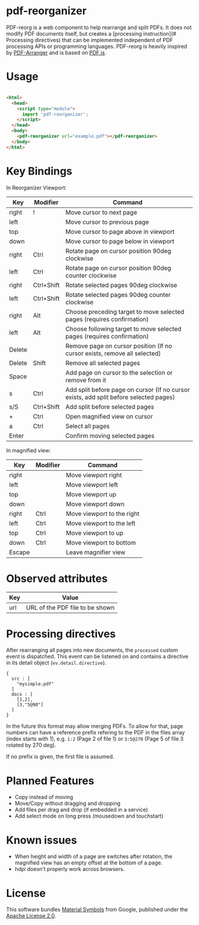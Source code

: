 # pdf-reorganizer

PDF-reorg is a web component to help rearrange and split PDFs.
It does not modify PDF documents itself, but creates a [processing instruction](# Processing directives)
that can be implemented independent of PDF processing APIs or programming languages. 
PDF-reorg is heavily inspired by [PDF-Arranger](https://github.com/pdfarranger/pdfarranger)
and is based on [PDF.js](https://github.com/mozilla/pdf.js).

# Usage

```html

<html>
  <head>
    <script type="module">
      import 'pdf-reorganizer';
    </script>
  </head>
  <body>
    <pdf-reorganizer url="example.pdf"></pdf-reorganizer>
  </body>
</html>
```

# Key Bindings

In Reorganizer Viewport:

| Key    | Modifier   | Command |
|--------|------------|---------|
| right  |    !        | Move cursor to next page |
| left   |            | Move cursor to previous page |
| top    |            | Move cursor to page above in viewport |
| down   |            | Move cursor to page below in viewport |
| right  | Ctrl       | Rotate page on cursor position 90deg clockwise |
| left   | Ctrl       | Rotate page on cursor position 90deg counter clockwise |
| right  | Ctrl+Shift | Rotate selected pages 90deg clockwise |
| left   | Ctrl+Shift | Rotate selected pages 90deg counter clockwise |
| right  | Alt        | Choose preceding target to move selected pages (requires confirmation) |
| left   | Alt        | Choose following target to move selected pages (requires confirmation) |
| Delete |            | Remove page on cursor position (If no cursor exists, remove all selected) |
| Delete | Shift      | Remove all selected pages |
| Space  |            | Add page on cursor to the selection or remove from it |
| s      | Ctrl       | Add split before page on cursor (If no cursor exists, add split before selected pages) |
| s/S    | Ctrl+Shift | Add split before selected pages |
| +      | Ctrl       | Open magnified view on cursor |
| a      | Ctrl       | Select all pages |
| Enter  |            | Confirm moving selected pages |

In magnified view:

| Key    | Modifier   | Command |
|--------|------------|---------|
| right  |            | Move viewport right |
| left   |            | Move viewport left |
| top    |            | Move viewport up |
| down   |            | Move viewport down |
| right  | Ctrl       | Move viewport to the right |
| left   | Ctrl       | Move viewport to the left |
| top    | Ctrl       | Move viewport to up |
| down   | Ctrl       | Move viewport to bottom |
| Escape |            | Leave magnifier view |

# Observed attributes

| Key | Value |
|-----|-------|
| url | URL of the PDF file to be shown |

# Processing directives

After rearranging all pages into new documents, the `processed` custom event is dispatched.
This event can be listened on and contains a directive in its detail object (`ev.detail.directive`).

```
{
  src : [
    "mysimple.pdf"
  ]
  docs : [
    [1,2],
    [3,"5@90"]
  ]
}
```

In the future this format may allow merging PDFs. To allow for that,
page numbers can have a reference prefix refering to the PDF in the files
array (index starts with 1), e.g. `1:2` (Page 2 of file 1) or `3:5@270`
(Page 5 of file 3 rotated by 270 deg).

If no prefix is given, the first file is assumed.

# Planned Features
- Copy instead of moving
- Move/Copy without dragging and dropping
- Add files per drag and drop (if embedded in a service)
- Add select mode on long press (mousedown and touchstart)

# Known issues
- When height and width of a page are switches after rotation,
  the magnified view has an empty offset at the bottom of a page.
- hdpi doesn't properly work across browsers.

# License

This software bundles [Material Symbols](https://fonts.google.com/icons) from Google, published under the [Apache License 2.0](https://www.apache.org/licenses/LICENSE-2.0.html).
